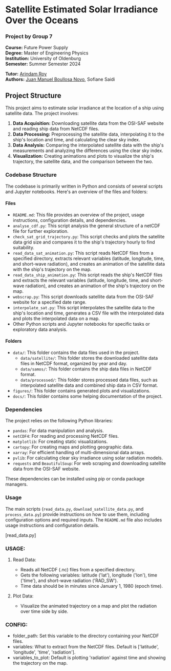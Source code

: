 # Satellite Estimated Solar Irradiance Over the Oceans

### Project by Group 7
**Course:** Future Power Supply  
**Degree:** Master of Engineering Physics  
**Institution:** University of Oldenburg  
**Semester:** Summer Semester 2024  

**Tutor:** [Arindam Roy](#)  
**Authors:** [Juan Manuel Boullosa Novo](https://github.com/boujuan), Sofiane Saidi

## Project Structure
This project aims to estimate solar irradiance at the location of a ship using satellite data. The project involves:

1. **Data Acquisition:** Downloading satellite data from the OSI-SAF website and reading ship data from NetCDF files.
2. **Data Processing:** Preprocessing the satellite data, interpolating it to the ship's location and time, and calculating the clear sky index.
3. **Data Analysis:** Comparing the interpolated satellite data with the ship's measurements and analyzing the differences using the clear sky index.
4. **Visualization:** Creating animations and plots to visualize the ship's trajectory, the satellite data, and the comparison between the two.

### Codebase Structure

The codebase is primarily written in Python and consists of several scripts and Jupyter notebooks. Here's an overview of the files and folders:

#### Files

- `README.md`: This file provides an overview of the project, usage instructions, configuration details, and dependencies.
- `analyse_cdf.py`: This script analysis the general structure of a netCDF file for further exploration.
- `check_sat_grid_trajectory.py`: This script checks and plots the satellite data grid size and compares it to the ship's trajectory hourly to find suitability.
- `read_data_sat_animation.py`: This script reads NetCDF files from a specified directory, extracts relevant variables (latitude, longitude, time, and short-wave radiation), and creates an animation of the satellite data with the ship's trajectory on the map.
- `read_data_ship_animation.py`: This script reads the ship's NetCDF files and extracts the relevant variables (latitude, longitude, time, and short-wave radiation), and creates an animation of the ship's trajectory on the map.
- `webscrap.py`: This script downloads satellite data from the OSI-SAF website for a specified date range.
- `interpolate_sat.py`: This script interpolates the satellite data to the ship's location and time, generates a CSV file with the interpolated data and plots the interpolated data on a map.
- Other Python scripts and Jupyter notebooks for specific tasks or exploratory data analysis.

#### Folders

- `data/`: This folder contains the data files used in the project.
  - `data/satellite/`: This folder stores the downloaded satellite data files in NetCDF format, organized by year and day.
  - `data/samos/`: This folder contains the ship data files in NetCDF format.
  - `data/processed/`: This folder stores processed data files, such as interpolated satellite data and combined ship data in CSV format.
- `figures/`: This folder contains generated plots and visualizations.
- `docs/`: This folder contains some helping documentation of the project.

### Dependencies

The project relies on the following Python libraries:

- `pandas`: For data manipulation and analysis.
- `netCDF4`: For reading and processing NetCDF files.
- `matplotlib`: For creating static visualizations.
- `cartopy`: For creating maps and plotting geographic data.
- `xarray`: For efficient handling of multi-dimensional data arrays.
- `pvlib`: For calculating clear sky irradiance using solar radiation models.
- `requests` and `BeautifulSoup`: For web scraping and downloading satellite data from the OSI-SAF website.

These dependencies can be installed using pip or conda package managers.

### Usage

The main scripts (`read_data.py`, `download_satellite_data.py`, and `process_data.py`) provide instructions on how to use them, including configuration options and required inputs. The `README.md` file also includes usage instructions and configuration details.

[read_data.py]

### USAGE: ###

1. Read Data:
   - Reads all NetCDF (.nc) files from a specified directory.
   - Gets the following variables: latitude ('lat'), longitude ('lon'), time ('time'), and short-wave radiation ('RAD_SW').
   - Time data should be in minutes since January 1, 1980 (epoch time).

2. Plot Data:
   - Visualize the animated trajectory on a map and plot the radiation over time side by side.
   
### CONFIG: ###

- folder_path: Set this variable to the directory containing your NetCDF files.
- variables: What to extract from the NetCDF files. Default is ['latitude', 'longitude', 'time', 'radiation'].
- variables_to_plot: Default is plotting 'radiation' against time and showing the trajectory on the map.

